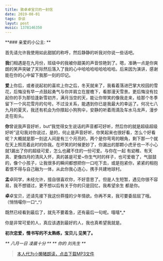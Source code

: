 ```yaml
---
title: 致卓卓宝贝的一封信
date: 2019-08-01
tags: 杂谈
layut: post
music: 1378146350
---
```


 **### 亲爱的小公主: **

首先请允许我使用如此甜腻的称呼，然后静静的听我对你说一些话吧。

  **我**们相遇是在九月份，班级中的我被你甜美的声音惊艳到了。嗯，准确一点是你爽朗的笑声突破了天际然后落入了我的心中哈哈哈哈哈哈哈哈。后来因为演讲，感谢能在你的心中留下我那一刻的印记。
  
  **爱**上你后，或者说起初的喜欢上你之后，冬天就来了，我看着落进巴掌大校园的雪花，后悔没有早一点鼓起勇气与你并肩立在屋檐下，看那漫天雪景。更后悔没有拉起你的手为那恰逢新雪初齐，满月当空的天，能让你带笑的像我走来，给那个冬季留下一个风花雪月的句号。不过没关系，能遇到你已是我最大的幸运了。何况七八九月的夏天，我还有机会为你撑起小狗狗伞，安静的听着雨滴及车水马龙声，漫步走在街头。
  
  **你**曾说我声音好听，but“我觉得女生说话的声音都可好听，然后你的就是超级超级好听”这句我对你说过，是的，何止是声音好听，你笑起来也很好看，怎么个好看呢？大概就是那一刻这人间是有三个月亮的，两个是你弯弯的眼角，剩下那一个就在天上照亮着此时的你我。在坏笑的时候更妙了，你漏出的那颗小虎牙也一不小心就1漏出了你的超级可爱，怎么也藏不住的一份可爱。与你在一起 有幼稚、有天真、更像四月的清风入怀，真的甚是可爱~你生气时的样子，也可爱极了，气鼓鼓的，像个小孩子，让我很多的瞬间都想把你一口吃下去，或是抱紧你，紧紧的相抱着恨不得与自己融为一体，从此你我心连心，携手共建地球村。
  
  **孟**卓同学，未经允许，擅自很喜欢你，不好意思了。但是人生短暂，遇见你很不容易，我不想错过，更不想以后有关于你的只是回忆，我希望余生 都是你。
  
  **卓**卓宝贝，还请先接下我这份莽撞的少年情欲。你再不来，我可要委屈屈了哦。（悄悄嘬你一口^_^）
  
  既然已经看到最后了，就先不要着急，还有最后一句呢。嘻嘻*_*
  
  你是非常可爱的人，真应该遇到最好的人，我也真希望我就是。
  
**初次恋爱，情书写的不太熟练，宝贝儿 见笑了。**

_** 八月一日 凌晨十分 **_
_** 你的 刘先生 **_


> [本人代为小懒猪朗读，点击下载MP3文件](https://da1sy.github.io/assets/images/MIX-WANMZ.mp3"AN")
